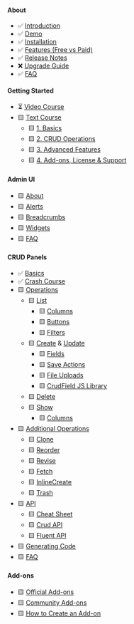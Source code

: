#### About

- ✅ [Introduction](/docs/{{version}}/introduction)
- ✅ [Demo](/docs/{{version}}/demo)
- ✅ [Installation](/docs/{{version}}/installation)
- ✅ [Features (Free vs Paid)](/docs/{{version}}/features-free-vs-paid)
- ✅ [Release Notes](/docs/{{version}}/release-notes)
- ❌ [Upgrade Guide](/docs/{{version}}/upgrade-guide)
- ✅ [FAQ](/docs/{{version}}/faq)

#### Getting Started
- ⏳ [Video Course](/docs/{{version}}/getting-started-videos)
- 🟨 [Text Course](/docs/{{version}}/getting-started-basics)
    - 🟨 [1. Basics](/docs/{{version}}/getting-started-basics)
    - 🟨 [2. CRUD Operations](/docs/{{version}}/getting-started-crud-operations)
    - 🟨 [3. Advanced Features](/docs/{{version}}/getting-started-advanced-features)
    - 🟨 [4. Add-ons, License & Support](/docs/{{version}}/getting-started-license-and-support)

#### Admin UI

- 🟨 [About](/docs/{{version}}/base-about)
- 🟨 [Alerts](/docs/{{version}}/base-alerts)
- 🟨 [Breadcrumbs](/docs/{{version}}/base-breadcrumbs)
- 🟨 [Widgets](/docs/{{version}}/base-widgets)
- 🟨 [FAQ](/docs/{{version}}/base-how-to)

#### CRUD Panels

- ✅ [Basics](/docs/{{version}}/crud-basics)
- ✅ [Crash Course](/docs/{{version}}/crud-tutorial)
- 🟨 [Operations](/docs/{{version}}/crud-operations)
    + 🟨 [List](/docs/{{version}}/crud-operation-list-entries)
        + 🟨 [Columns](/docs/{{version}}/crud-columns)
        + 🟨 [Buttons](/docs/{{version}}/crud-buttons)
        + 🟨 [Filters](/docs/{{version}}/crud-filters)
    + 🟨 [Create](/docs/{{version}}/crud-operation-create) & [Update](/docs/{{version}}/crud-operation-update)
        + 🟨 [Fields](/docs/{{version}}/crud-fields)
        + 🟨 [Save Actions](/docs/{{version}}/crud-save-actions)
        + 🟨 [File Uploads](/docs/{{version}}/crud-uploaders)
        + 🟨 [CrudField JS Library](/docs/{{version}}/crud-fields-javascript-api)
    + 🟨 [Delete](/docs/{{version}}/crud-operation-delete)
    + 🟨 [Show](/docs/{{version}}/crud-operation-show)
        + 🟨 [Columns](/docs/{{version}}/crud-columns)
- 🟨 [Additional Operations](/docs/{{version}}/crud-operations)
    + 🟨 [Clone](/docs/{{version}}/crud-operation-clone)
    + 🟨 [Reorder](/docs/{{version}}/crud-operation-reorder)
    + 🟨 [Revise](/docs/{{version}}/crud-operation-revisions)
    + 🟨 [Fetch](/docs/{{version}}/crud-operation-fetch)
    + 🟨 [InlineCreate](/docs/{{version}}/crud-operation-inline-create)
    + 🟨 [Trash](/docs/{{version}}/crud-operation-trash)
- 🟨 [API](/docs/{{version}}/crud-cheat-sheet)
    + 🟨 [Cheat Sheet](/docs/{{version}}/crud-cheat-sheet)
    + 🟨 [Crud API](/docs/{{version}}/crud-api)
    + 🟨 [Fluent API](/docs/{{version}}/crud-fluent-syntax)
- 🟨 [Generating Code](/docs/{{version}}/generating-code)
- 🟨 [FAQ](/docs/{{version}}/crud-how-to)

#### Add-ons

- 🟨 [Official Add-ons](/docs/{{version}}/add-ons-official)
- 🟨 [Community Add-ons](https://backpackforlaravel.com/addons)
- 🟨 [How to Create an Add-on](/docs/{{version}}/add-ons-tutorial-using-the-addon-skeleton)
